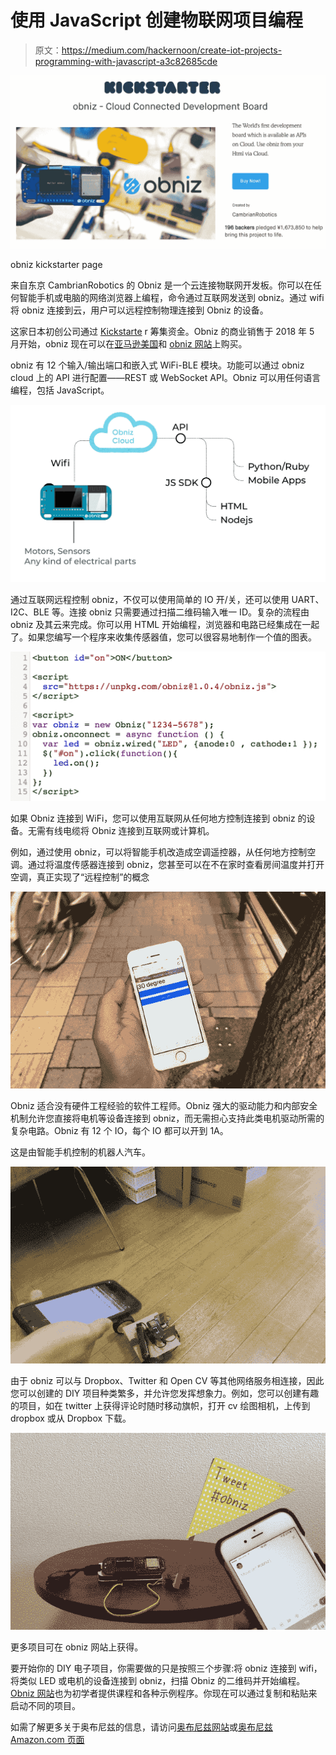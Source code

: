 # 使用 JavaScript 创建物联网项目编程

> 原文：<https://medium.com/hackernoon/create-iot-projects-programming-with-javascript-a3c82685cde>

![](img/d0fe8ebcf0821b3c1a75d26366f194b4.png)

obniz kickstarter page

来自东京 CambrianRobotics 的 Obniz 是一个云连接物联网开发板。你可以在任何智能手机或电脑的网络浏览器上编程，命令通过互联网发送到 obniz。通过 wifi 将 obniz 连接到云，用户可以远程控制物理连接到 Obniz 的设备。

这家日本初创公司通过 [Kickstarte](https://www.kickstarter.com/projects/cambrianrobotics/obniz-api-managed-io) r 筹集资金。Obniz 的商业销售于 2018 年 5 月开始，obniz 现在可以在[亚马逊美国](https://www.amazon.com/obniz-Connected-Including-Forever-License/dp/B07DD6FK8G/ref=sr_1_1?ie=UTF8&qid=1532654858&sr=8-1&keywords=obniz)和 [obniz 网站](https://obniz.io/)上购买。

obniz 有 12 个输入/输出端口和嵌入式 WiFi-BLE 模块。功能可以通过 obniz cloud 上的 API 进行配置——REST 或 WebSocket API。Obniz 可以用任何语言编程，包括 JavaScript。

![](img/21cd76c11f04dd1025670c181f07c6a2.png)

通过互联网远程控制 obniz，不仅可以使用简单的 IO 开/关，还可以使用 UART、I2C、BLE 等。连接 obniz 只需要通过扫描二维码输入唯一 ID。复杂的流程由 obniz 及其云来完成。你可以用 HTML 开始编程，浏览器和电路已经集成在一起了。如果您编写一个程序来收集传感器值，您可以很容易地制作一个值的图表。

![](img/d44fb856ed1a73d8a18f5ef0a3eadde0.png)

如果 Obniz 连接到 WiFi，您可以使用互联网从任何地方控制连接到 obniz 的设备。无需有线电缆将 Obniz 连接到互联网或计算机。

例如，通过使用 obniz，可以将智能手机改造成空调遥控器，从任何地方控制空调。通过将温度传感器连接到 obniz，您甚至可以在不在家时查看房间温度并打开空调，真正实现了“远程控制”的概念

![](img/ce0f7cdbcd76c349aeed28771e87027d.png)

Obniz 适合没有硬件工程经验的软件工程师。Obniz 强大的驱动能力和内部安全机制允许您直接将电机等设备连接到 obniz，而无需担心支持此类电机驱动所需的复杂电路。Obniz 有 12 个 IO，每个 IO 都可以开到 1A。

这是由智能手机控制的机器人汽车。

![](img/b28ddb6bae7f56a6f62cf27ae135daa3.png)

由于 obniz 可以与 Dropbox、Twitter 和 Open CV 等其他网络服务相连接，因此您可以创建的 DIY 项目种类繁多，并允许您发挥想象力。例如，您可以创建有趣的项目，如在 twitter 上获得评论时随时移动旗帜，打开 cv 绘图相机，上传到 dropbox 或从 Dropbox 下载。

![](img/59f4865195a42807f6106a79259f139c.png)

更多项目可在 obniz 网站上获得。

要开始你的 DIY 电子项目，你需要做的只是按照三个步骤:将 obniz 连接到 wifi，将类似 LED 或电机的设备连接到 obniz，扫描 Obniz 的二维码并开始编程。 [Obniz 网站](https://obniz.io/)也为初学者提供课程和各种示例程序。你现在可以通过复制和粘贴来启动不同的项目。

如需了解更多关于奥布尼兹的信息，请访问[奥布尼兹网站](https://obniz.io/)或[奥布尼兹 Amazon.com 页面](https://www.amazon.com/obniz-Connected-Including-Forever-License/dp/B07DD6FK8G/ref=sr_1_1?ie=UTF8&qid=1532654858&sr=8-1&keywords=obniz)